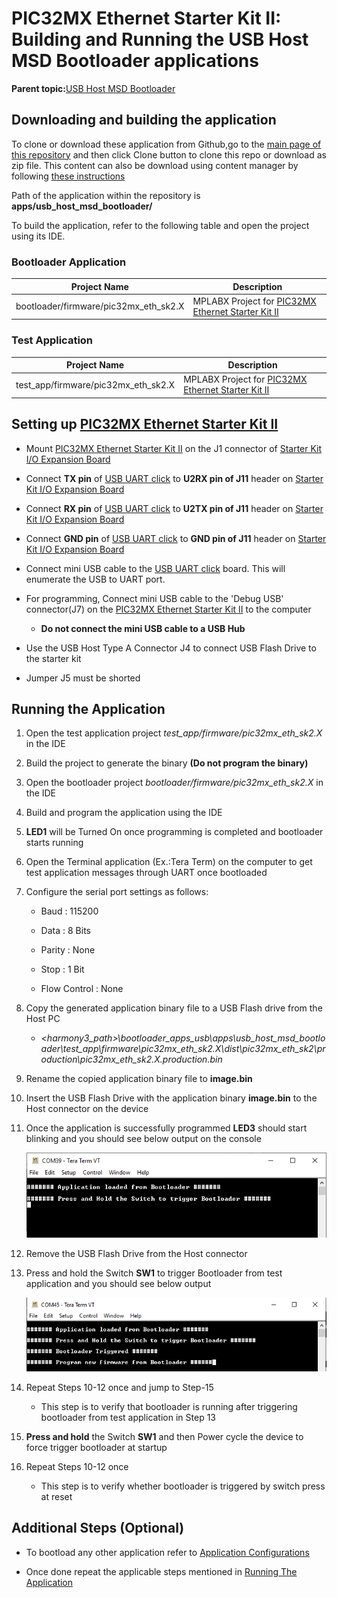 # PIC32MX Ethernet Starter Kit II: Building and Running the USB Host MSD Bootloader applications

**Parent topic:**[USB Host MSD Bootloader](GUID-5D274490-A6BA-420C-91D1-6E56CA0CF5B3.md)

## Downloading and building the application

To clone or download these application from Github,go to the [main page of this repository](https://github.com/Microchip-MPLAB-Harmony/bootloader_apps_usb) and then click Clone button to clone this repo or download as zip file. This content can also be download using content manager by following [these instructions](https://github.com/Microchip-MPLAB-Harmony/contentmanager/wiki)

Path of the application within the repository is **apps/usb\_host\_msd\_bootloader/**

To build the application, refer to the following table and open the project using its IDE.

### Bootloader Application

|Project Name|Description|
|------------|-----------|
|bootloader/firmware/pic32mx\_eth\_sk2.X|MPLABX Project for [PIC32MX Ethernet Starter Kit II](https://www.microchip.com/DevelopmentTools/ProductDetails/dm320004-2)|

### Test Application

|Project Name|Description|
|------------|-----------|
|test\_app/firmware/pic32mx\_eth\_sk2.X|MPLABX Project for [PIC32MX Ethernet Starter Kit II](https://www.microchip.com/DevelopmentTools/ProductDetails/dm320004-2)|

## Setting up [PIC32MX Ethernet Starter Kit II](https://www.microchip.com/DevelopmentTools/ProductDetails/dm320004-2)

-   Mount [PIC32MX Ethernet Starter Kit II](https://www.microchip.com/DevelopmentTools/ProductDetails/dm320004-2) on the J1 connector of [Starter Kit I/O Expansion Board](https://www.microchip.com/DevelopmentTools/ProductDetails/dm320002)

-   Connect **TX pin** of [USB UART click](https://www.mikroe.com/usb-uart-click) to **U2RX pin of J11** header on [Starter Kit I/O Expansion Board](https://www.microchip.com/DevelopmentTools/ProductDetails/dm320002)

-   Connect **RX pin** of [USB UART click](https://www.mikroe.com/usb-uart-click) to **U2TX pin of J11** header on [Starter Kit I/O Expansion Board](https://www.microchip.com/DevelopmentTools/ProductDetails/dm320002)

-   Connect **GND pin** of [USB UART click](https://www.mikroe.com/usb-uart-click) to **GND pin of J11** header on [Starter Kit I/O Expansion Board](https://www.microchip.com/DevelopmentTools/ProductDetails/dm320002)

-   Connect mini USB cable to the [USB UART click](https://www.mikroe.com/usb-uart-click) board. This will enumerate the USB to UART port.

-   For programming, Connect mini USB cable to the 'Debug USB' connector\(J7\) on the [PIC32MX Ethernet Starter Kit II](https://www.microchip.com/DevelopmentTools/ProductDetails/dm320004-2) to the computer

    -   **Do not connect the mini USB cable to a USB Hub**

-   Use the USB Host Type A Connector J4 to connect USB Flash Drive to the starter kit

-   Jumper J5 must be shorted


## Running the Application

1.  Open the test application project *test\_app/firmware/pic32mx\_eth\_sk2.X* in the IDE

2.  Build the project to generate the binary **\(Do not program the binary\)**

3.  Open the bootloader project *bootloader/firmware/pic32mx\_eth\_sk2.X* in the IDE

4.  Build and program the application using the IDE

5.  **LED1** will be Turned On once programming is completed and bootloader starts running

6.  Open the Terminal application \(Ex.:Tera Term\) on the computer to get test application messages through UART once bootloaded

7.  Configure the serial port settings as follows:

    -   Baud : 115200

    -   Data : 8 Bits

    -   Parity : None

    -   Stop : 1 Bit

    -   Flow Control : None

8.  Copy the generated application binary file to a USB Flash drive from the Host PC

    -   *<harmony3\_path\>\\bootloader\_apps\_usb\\apps\\usb\_host\_msd\_bootloader\\test\_app\\firmware\\pic32mx\_eth\_sk2.X\\dist\\pic32mx\_eth\_sk2\\production\\pic32mx\_eth\_sk2.X.production.bin*

9.  Rename the copied application binary file to **image.bin**

10. Insert the USB Flash Drive with the application binary **image.bin** to the Host connector on the device

11. Once the application is successfully programmed **LED3** should start blinking and you should see below output on the console

    ![output](GUID-85766B71-F137-4B0A-8BA8-B94723A3608B-low.png)

12. Remove the USB Flash Drive from the Host connector

13. Press and hold the Switch **SW1** to trigger Bootloader from test application and you should see below output

    ![output](GUID-334C25E1-AD62-4367-B951-9CC66ECFC209-low.png)

14. Repeat Steps 10-12 once and jump to Step-15

    -   This step is to verify that bootloader is running after triggering bootloader from test application in Step 13

15. **Press and hold** the Switch **SW1** and then Power cycle the device to force trigger bootloader at startup

16. Repeat Steps 10-12 once

    -   This step is to verify whether bootloader is triggered by switch press at reset


## Additional Steps \(Optional\)

-   To bootload any other application refer to [Application Configurations](GUID-6E96B464-6390-4AD8-A7C5-98AC2758D05F.md)

-   Once done repeat the applicable steps mentioned in [Running The Application](#running-the-application)


